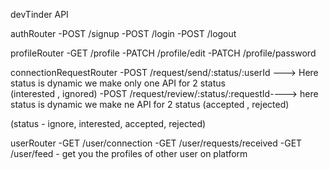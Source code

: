 devTinder API

authRouter
-POST /signup
-POST /login
-POST /logout

profileRouter
-GET /profile
-PATCH /profile/edit
-PATCH /profile/password

connectionRequestRouter
-POST /request/send/:status/:userId ---> Here status is dynamic we make only one API for 2 status             
                                          (interested , ignored)
-POST /request/review/:status/:requestId----> here status is dynamic we make ne API for 2 status
                                              (accepted , rejected)

(status - ignore, interested, accepted, rejected)

userRouter
-GET /user/connection
-GET /user/requests/received
-GET /user/feed - get you the profiles of other user on platform
